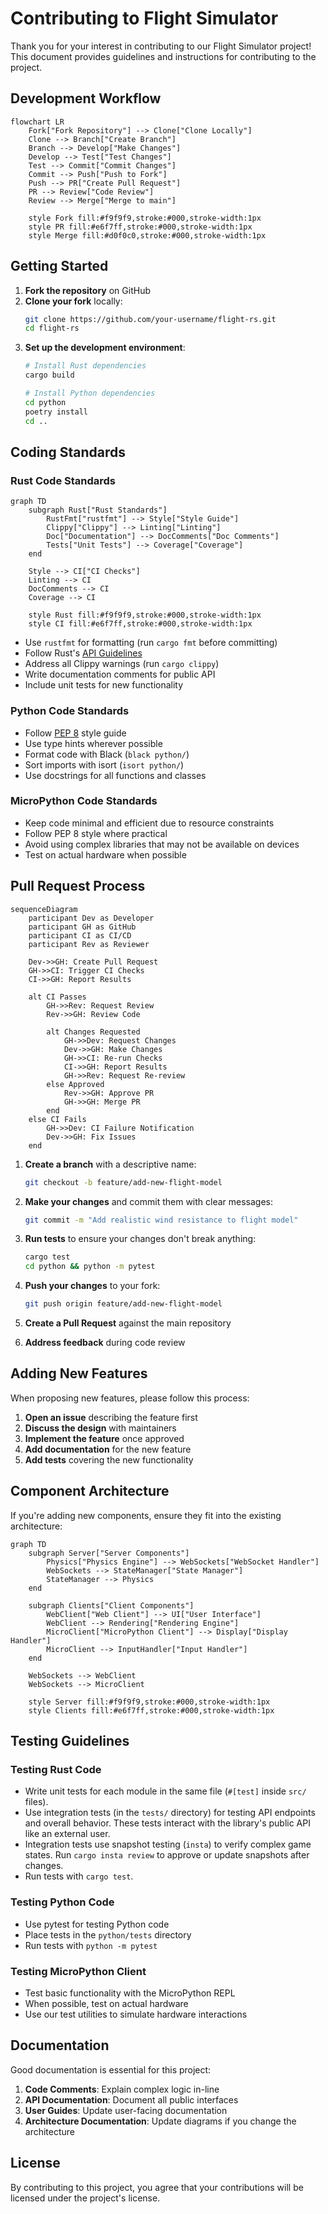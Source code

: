 # Contributing to Flight Simulator

Thank you for your interest in contributing to our Flight Simulator project! This document provides guidelines and instructions for contributing to the project.

## Development Workflow

```mermaid
flowchart LR
    Fork["Fork Repository"] --> Clone["Clone Locally"]
    Clone --> Branch["Create Branch"]
    Branch --> Develop["Make Changes"]
    Develop --> Test["Test Changes"]
    Test --> Commit["Commit Changes"]
    Commit --> Push["Push to Fork"]
    Push --> PR["Create Pull Request"]
    PR --> Review["Code Review"]
    Review --> Merge["Merge to main"]
    
    style Fork fill:#f9f9f9,stroke:#000,stroke-width:1px
    style PR fill:#e6f7ff,stroke:#000,stroke-width:1px
    style Merge fill:#d0f0c0,stroke:#000,stroke-width:1px
```

## Getting Started

1. **Fork the repository** on GitHub
2. **Clone your fork** locally:
   ```bash
   git clone https://github.com/your-username/flight-rs.git
   cd flight-rs
   ```
3. **Set up the development environment**:
   ```bash
   # Install Rust dependencies
   cargo build
   
   # Install Python dependencies
   cd python
   poetry install
   cd ..
   ```

## Coding Standards

### Rust Code Standards

```mermaid
graph TD
    subgraph Rust["Rust Standards"]
        RustFmt["rustfmt"] --> Style["Style Guide"]
        Clippy["Clippy"] --> Linting["Linting"]
        Doc["Documentation"] --> DocComments["Doc Comments"]
        Tests["Unit Tests"] --> Coverage["Coverage"]
    end
    
    Style --> CI["CI Checks"]
    Linting --> CI
    DocComments --> CI
    Coverage --> CI
    
    style Rust fill:#f9f9f9,stroke:#000,stroke-width:1px
    style CI fill:#e6f7ff,stroke:#000,stroke-width:1px
```

- Use `rustfmt` for formatting (run `cargo fmt` before committing)
- Follow Rust's [API Guidelines](https://rust-lang.github.io/api-guidelines/)
- Address all Clippy warnings (run `cargo clippy`)
- Write documentation comments for public API
- Include unit tests for new functionality

### Python Code Standards

- Follow [PEP 8](https://www.python.org/dev/peps/pep-0008/) style guide
- Use type hints wherever possible
- Format code with Black (`black python/`)
- Sort imports with isort (`isort python/`)
- Use docstrings for all functions and classes

### MicroPython Code Standards

- Keep code minimal and efficient due to resource constraints
- Follow PEP 8 style where practical
- Avoid using complex libraries that may not be available on devices
- Test on actual hardware when possible

## Pull Request Process

```mermaid
sequenceDiagram
    participant Dev as Developer
    participant GH as GitHub
    participant CI as CI/CD
    participant Rev as Reviewer
    
    Dev->>GH: Create Pull Request
    GH->>CI: Trigger CI Checks
    CI->>GH: Report Results
    
    alt CI Passes
        GH->>Rev: Request Review
        Rev->>GH: Review Code
        
        alt Changes Requested
            GH->>Dev: Request Changes
            Dev->>GH: Make Changes
            GH->>CI: Re-run Checks
            CI->>GH: Report Results
            GH->>Rev: Request Re-review
        else Approved
            Rev->>GH: Approve PR
            GH->>GH: Merge PR
        end
    else CI Fails
        GH->>Dev: CI Failure Notification
        Dev->>GH: Fix Issues
    end
```

1. **Create a branch** with a descriptive name:
   ```bash
   git checkout -b feature/add-new-flight-model
   ```

2. **Make your changes** and commit them with clear messages:
   ```bash
   git commit -m "Add realistic wind resistance to flight model"
   ```

3. **Run tests** to ensure your changes don't break anything:
   ```bash
   cargo test
   cd python && python -m pytest
   ```

4. **Push your changes** to your fork:
   ```bash
   git push origin feature/add-new-flight-model
   ```

5. **Create a Pull Request** against the main repository

6. **Address feedback** during code review

## Adding New Features

When proposing new features, please follow this process:

1. **Open an issue** describing the feature first
2. **Discuss the design** with maintainers
3. **Implement the feature** once approved
4. **Add documentation** for the new feature
5. **Add tests** covering the new functionality

## Component Architecture

If you're adding new components, ensure they fit into the existing architecture:

```mermaid
graph TD
    subgraph Server["Server Components"]
        Physics["Physics Engine"] --> WebSockets["WebSocket Handler"]
        WebSockets --> StateManager["State Manager"]
        StateManager --> Physics
    end
    
    subgraph Clients["Client Components"]
        WebClient["Web Client"] --> UI["User Interface"]
        WebClient --> Rendering["Rendering Engine"]
        MicroClient["MicroPython Client"] --> Display["Display Handler"]
        MicroClient --> InputHandler["Input Handler"]
    end
    
    WebSockets --> WebClient
    WebSockets --> MicroClient
    
    style Server fill:#f9f9f9,stroke:#000,stroke-width:1px
    style Clients fill:#e6f7ff,stroke:#000,stroke-width:1px
```

## Testing Guidelines

### Testing Rust Code

- Write unit tests for each module in the same file (`#[test]` inside `src/` files).
- Use integration tests (in the `tests/` directory) for testing API endpoints and overall behavior. These tests interact with the library's public API like an external user.
- Integration tests use snapshot testing (`insta`) to verify complex game states. Run `cargo insta review` to approve or update snapshots after changes.
- Run tests with `cargo test`.

### Testing Python Code

- Use pytest for testing Python code
- Place tests in the `python/tests` directory
- Run tests with `python -m pytest`

### Testing MicroPython Client

- Test basic functionality with the MicroPython REPL
- When possible, test on actual hardware
- Use our test utilities to simulate hardware interactions

## Documentation

Good documentation is essential for this project:

1. **Code Comments**: Explain complex logic in-line
2. **API Documentation**: Document all public interfaces
3. **User Guides**: Update user-facing documentation
4. **Architecture Documentation**: Update diagrams if you change the architecture

## License

By contributing to this project, you agree that your contributions will be licensed under the project's license. 